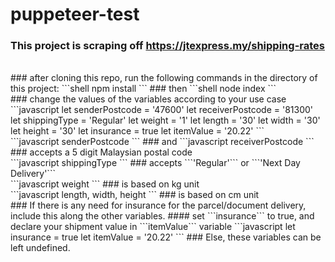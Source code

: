 # puppeteer-test
### This project is scraping off https://jtexpress.my/shipping-rates
<br />
### after cloning this repo, run the following commands in the directory of this project:
```shell
npm install
```
### then
```shell
node index
```
<br />
### change the values of the variables according to your use case
```javascript
let senderPostcode = '47600'
let receiverPostcode = '81300'
let shippingType = 'Regular'
let weight = '1'
let length = '30'
let width = '30'
let height = '30'
let insurance = true
let itemValue = '20.22'
```
<br />
```javascript
senderPostcode
```
### and
```javascript
receiverPostcode
```
### accepts a 5 digit Malaysian postal code
<br />
```javascript
shippingType
```
### accepts ```'Regular'``` or ```'Next Day Delivery'```
<br />
```javascript
weight
```
### is based on kg unit
<br />
```javascript
length, width, height
```
### is based on cm unit
<br />
### If there is any need for insurance for the parcel/document delivery, include this along the other variables.
#### set ```insurance``` to true, and declare your shipment value in ```itemValue``` variable
```javascript
let insurance = true
let itemValue = '20.22'
```
### Else, these variables can be left undefined.
